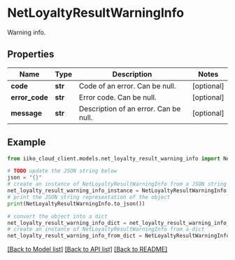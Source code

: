 # NetLoyaltyResultWarningInfo

Warning info.

## Properties

Name | Type | Description | Notes
------------ | ------------- | ------------- | -------------
**code** | **str** | Code of an error. Can be null. | [optional] 
**error_code** | **str** | Error code. Can be null. | [optional] 
**message** | **str** | Description of an error. Can be null. | [optional] 

## Example

```python
from iiko_cloud_client.models.net_loyalty_result_warning_info import NetLoyaltyResultWarningInfo

# TODO update the JSON string below
json = "{}"
# create an instance of NetLoyaltyResultWarningInfo from a JSON string
net_loyalty_result_warning_info_instance = NetLoyaltyResultWarningInfo.from_json(json)
# print the JSON string representation of the object
print(NetLoyaltyResultWarningInfo.to_json())

# convert the object into a dict
net_loyalty_result_warning_info_dict = net_loyalty_result_warning_info_instance.to_dict()
# create an instance of NetLoyaltyResultWarningInfo from a dict
net_loyalty_result_warning_info_from_dict = NetLoyaltyResultWarningInfo.from_dict(net_loyalty_result_warning_info_dict)
```
[[Back to Model list]](../README.md#documentation-for-models) [[Back to API list]](../README.md#documentation-for-api-endpoints) [[Back to README]](../README.md)


